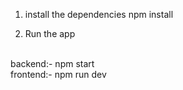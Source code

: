 1. install the dependencies
   npm install

2. Run the app
<br>
backend:- npm start
<br>
frontend:- npm run dev
